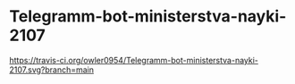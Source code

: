 # Telegramm-bot-ministerstva-nayki-2107
https://travis-ci.org/owler0954/Telegramm-bot-ministerstva-nayki-2107.svg?branch=main
